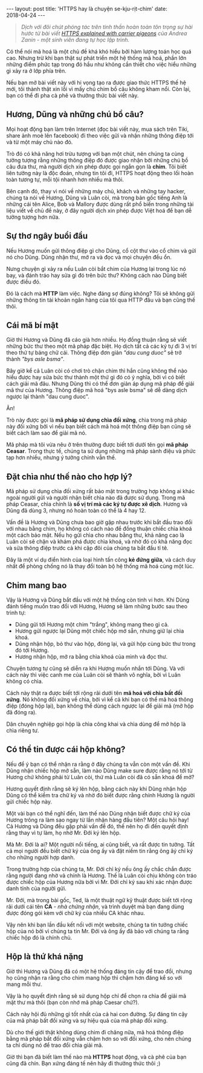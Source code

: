 --- layout:     post title:      'HTTPS hay là chuyện se-kju-rịt-chim' date:      
2018-04-24 ---


> *Dịch với đôi chút phóng tác trên tinh thần hoàn toàn tôn trọng sự hài hước từ bài viết
[HTTPS explained with carrier pigeons][source] của Andrea Zanin - một sinh viên đang tự
học lập trình.*

Có thể nói mã hoá là một chủ đề khá khó hiểu bởi hàm lượng toán học quá cao. Nhưng trừ khi
bạn thật sự phát triển một hệ thống mã hoá, phần lớn những điểm phức tạp trong đó hầu như
không cần thiết cho việc hiểu những gì xảy ra ở lớp phía trên.

Nếu bạn mở bài viết này với hi vọng tạo ra được giao thức HTTPS thế hệ mới, tôi thành thật
xin lỗi vì mấy chú chim bồ câu không kham nổi. Còn lại, bạn có thể đi pha cà phê và thưởng
thức bài viết này.

## Hương, Dũng và những chú bồ câu?

Mọi hoạt động bạn làm trên Internet (đọc bài viết này, mua sách trên Tiki, share ảnh moè
lên facebook) đi theo việc gửi và nhận những thông điệp tới và từ một máy chủ nào đó.

Trò đó có khả năng hơi trừu tượng với bạn một chút, nên chúng ta cùng tưởng tượng rằng
những thông điệp đó được giao nhận bởi những chú bồ câu đưa thư, mà người dịch xin phép
được gọi ngắn gọn là **chim**. Tôi biết liên tưởng này là độc đoán, nhưng tin tôi đi, HTTPS
hoạt động theo lối hoàn toàn tương tự, mỗi tội nhanh hơn nhiều mà thôi.

Bên cạnh đó, thay vì nói về những máy chủ, khách và những tay hacker, chúng ta nói về
Hương, Dũng và Luân còi, mà trong bản gốc tiếng Anh là những cái tên Alice, Bob và Mallory
được dùng rất phổ biến trong những tài liệu viết về chủ đề này, ở đây người dịch xin phép
được Việt hoá để bạn dễ tưởng tượng hơn nữa.

## Sự thơ ngây buổi đầu

Nếu Hương muốn gửi thông điệp gì cho Dũng, cổ cột thư vào cổ chim và gửi nó cho Dũng. Dũng
nhận thư, mở ra và đọc và mọi chuyện đều ổn.

Nưng chuyện gì xảy ra nếu Luân còi bắt chim của Hương lại trong lúc nó bay, và đánh tráo
hay sửa gì đó trên bức thư? Không cách nào Dũng biết được điều đó.

Đó là cách mà **HTTP** làm việc. Nghe đáng sợ đúng không? Tôi sẽ không gửi những thông tin tài
khoản ngân hàng của tôi qua HTTP đâu và bạn cũng thế thôi.

## Cái mã bí mật

Giờ thì Hương và Dũng đã cáo già hơn nhiều. Họ đồng thuận rằng sẽ viết những bức thư theo
một mã pháp đặc biệt. Họ dịch tất cả các ký tự đi 3 vị trí theo thứ tự bảng chữ cái. Thông
điệp đơn giản _"dau cung duoc"_ sẽ trở thành _"bys asle bsma"_.

Bây giờ kể cả Luân còi có chơi trò chặn chim thì hắn cũng không thể nào hiểu được hay sửa
bức thư thành một thứ gì đó có ý nghĩa, bởi vì có biết cách giải mã đâu. Nhưng Dũng thì có
thể đơn giản áp dụng mã pháp để giải mã thư của Hương. Thông điệp mã hoá "bys asle bsma"
sẽ dễ dàng dịch ngược lại thành "dau cung duoc".

Ăn!

Trò này được gọi là **mã pháp sử dụng chìa đối xứng**, chìa trong mã pháp này đối xứng bởi
vì nếu bạn biết cách mã hoá một thông điệp bạn cũng sẽ biết cách làm sao để giải mã nó.

Mã pháp mà tôi vừa nêu ở trên thường được biết tới dưới tên gọi **mã pháp Ceasar**. Trong
thực tế, chúng ta sử dụng những mã pháp sành điệu và phức tạp hơn nhiều, nhưng ý tưởng
chính vẫn thế.

## Đặt chìa như thế nào cho hợp lý?

Mã pháp sử dụng chìa đối xứng rất bảo mật trong trường hợp không ai khác ngoài người gửi
và người nhận biết chìa nào đã được sử dụng. Trong mã pháp Ceasar, chìa chính là **số vị trí
mà các ký tự được xê dịch**. Hương và Dũng đã dùng 3, nhưng nó hoàn toàn có thể là 4 hay 12.

Vấn đề là Hương và Dũng chưa bao giờ gặp nhau trước khi bắt đầu trao đổi với nhau bằng
chim, họ không có cách nào để đồng thuận chiếc chìa khoá một cách bảo mật. Nếu họ gửi chìa
cho nhau bằng thư, khả năng cao là Luân còi sẽ chặn và khám phá được chìa khoá, và nhờ đó
có khả năng đọc và sửa thông điệp trước cả khi cặp đôi của chúng ta bắt đầu tỉ tê.

Đây là một ví dụ điển hình của loại hình tấn công **kẻ đứng giữa**, và cách duy nhất để
phòng chống nó là thay đổi toàn bộ hệ thống mã hoá cùng một lúc.

## Chim mang bao

Vậy là Hương và Dũng bắt đầu với một hệ thống còn tinh vi hơn. Khi Dũng đánh tiếng muốn
trao đổi với Hương, Hương sẽ làm những bước sau theo trình tự:

* Dũng gửi tới Hương một chim "trắng", không mang theo gì cả.
* Hương gửi ngược lại Dũng một chiếc hộp mở sẵn, nhưng giữ lại chìa khoá.
* Dũng nhận hộp, bỏ thư vào hộp, đóng lại, và gửi hộp cùng bức thư trong đó tới Hương.
* Hương nhận hộp, mở ra bằng chìa khoá của mình và đọc thư.

Chuyện tương tự cũng sẽ diễn ra khi Hượng muốn nhắn tới Dũng. Và với cách này thì việc
canh me của Luân còi sẽ thành vô nghĩa, bởi vì Luân không có chìa.

Cách này thật ra được biết tới rộng rãi dưới tên **mã hoá với chìa bất đối xứng**. Nó
không đối xứng về chìa, bởi vì kể cả khi bạn có thể mã hoá thông điệp (đóng hộp lại), bạn
không thể dùng cách ngược lại để giải mã (mở hộp đã đóng ra).

Dân chuyên nghiệp gọi hộp là chìa công khai và chìa dùng để mở hộp là chìa riêng tư.

## Có thể tin được cái hộp không?

Nếu để ý bạn có thể nhận ra rằng ở đây chúng ta vẫn còn một vấn đề. Khi Dũng nhận chiếc
hộp mở sẵn, làm nào Dũng make sure được rằng nó tới từ Hương chứ không phải từ Luân còi,
thứ mà Luân còi đã có sẵn khoá để mở?

Hương quyết định rằng sẽ ký lên hộp, bằng cách này khi Dũng nhận hộp Dũng có thể kiểm tra
chữ ký và nhờ đó biết được rằng chính Hương là người gửi chiếc hộp này.

Một vài bạn có thể nghĩ đến, làm thế nào Dũng nhận biết được chữ ký của Hương trông ra làm
sao ngay từ lần nhận hàng đầu tiên? Một câu hỏi hay! Cả Hương và Dũng đều gặp phải vấn đề
đó, thế nên họ đi đến quyết định rằng thay vì tự làm, họ nhờ Mr. Đới ký lên hộp.

Mà Mr. Đới là ai? Một người nổi tiếng, ai cũng biết, và rất được tin tưởng. Tất cả mọi
người đều biết chữ ký của ông ấy và đặt niềm tin rằng ông âý chỉ ký cho những người hợp
danh.

Trong trường hợp của chúng ta, Mr. Đới chỉ ký nếu ông ấy chắc chắn được rằng người đang
nhờ vả chính là Hương. Thế là Luân còi chịu không còn tráo được chiếc hộp của Hương nữa
bởi vì Mr. Đới chỉ ký sau khi xác nhận được danh tính của người gửi.

Mr. Đới, mà trong bài gốc, Ted, là một thuật ngữ kỹ thuật được biết tới rộng rãi dưới cái
tên **CA** - _nhà chứng nhận_, và trình duyệt mà bạn đang dùng được đóng gói kèm với chữ ký của
nhiều CA khác nhau.

Vậy nên khi bạn lần đầu kết nối với một website, chúng ta tin tưởng chiếc hộp của nó bởi
vì chúng ta tin Mr. Đới và ông ấy đã bảo với chúng ta rằng chiếc hộp đó là chính chủ.

## Hộp là thứ khá nặng

Giờ thì Hương và Dũng đã có một hệ thống đáng tin cậy để trao đổi, nhưng họ cũng nhận ra
rằng cho chim mang hộp thì chậm hơn đáng kể so với mang mỗi thư.

Vậy là họ quyết định rằng sẽ sử dụng hộp chỉ để chọn ra chìa để giải mã mật thư mà thôi
(bạn còn nhớ mã pháp Caesar chứ?).

Cách này hội đủ những gì tốt nhất của cả hai con đường. Sự đáng tin cậy của mã pháp bất
đối xứng và sự hiệu quả của mã pháp đối xứng.

Dù cho thế giới thật không dùng chim đi chăng nữa, mã hoá thông điệp bằng mã pháp bất đối
xứng vẫn chậm hơn so với đối xứng, cho nên chúng ta chỉ dùng nó để trao đổi chìa giải mã.

Giờ thì bạn đã biết làm thế nào mà **HTTPS** hoạt động, và cà phê của bạn cũng đã chín. Bạn
xứng đáng tế nên hãy đi thưởng thức thôi ;)

[source]:
https://medium.freecodecamp.org/https-explained-with-carrier-pigeons-7029d2193351
